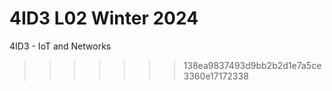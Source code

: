 4ID3 L02 Winter 2024
=======
4ID3 - IoT and Networks
>>>>>>> 138ea9837493d9bb2b2d1e7a5ce3360e17172338
